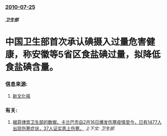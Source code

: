 ### [2010-07-25](/news/2010/07/25/index.md)

##### 卫生部
#  中国卫生部首次承认碘摄入过量危害健康，称安徽等5省区食盐碘过量，拟降低食盐碘含量。




### 信息来源:

1. [新文化报](http://news.163.com/10/0727/03/6CINH2TC0001124J.html)

### 有关:

1. [据菲律宾卫生部的数据，卡兰巴市自2月16日爆发伤寒疫情至今，已有1477人出现伤寒症状，37人证实患上伤寒。](/news/2008/03/6/据菲律宾卫生部的数据-卡兰巴市自2月16日爆发伤寒疫情至今-已有1477人出现伤寒症状-37人证实患上伤寒.md) _上下文: 卫生部_
